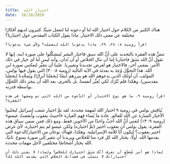 ```yaml
---
title:  اختيار الله
date:  16/10/2019
---
```


هناك الكثير من الكلام حول اختيار الله لنا أو دعوته لنا لنعمل شيئًا. كثيرون لديهم أفكارًا مختلفة عن معنى ذلك الاختيار. ماذا يقول الكتاب المقدس حول اختيارنا؟

`اقرأ رومية ٨: ٢٨، ٢٩. ماذا يدعونا الله لنعمله؟ ولأي شيء يدعونا؟`

تنصُّ هذه الفقرة بالتحديد على أنَّ الله سبق فاختار البشر ليتشكَّلوا على صورة ابنه. إنها لا تقول أنَّ الله سَبَقَ فاختارنا إما أن ننال الخلاص أو أن نُدان، وأنه ليس لنا أي خيار في ذلك الأمر. بمعنى آخر، فالاختيار هو لغرض تجديدنا وتغييرنا. علينا أن نتغيَّر لنعكس صورة ابن الله. هذا التحوُّل وُعِدَ به بعدئذ في الآية التالية (رومية ٨: ٣٠) التي يقول فيها بولس، المؤلف، أن أولئك الذين يدعوهم الله هو يبررهم أيضًا (يجعلنا أبرارًا) ويُمجِّدنا (يجعلنا مقدسين). وهكذا فلم نُتْرَك لكي نُغيِّر أنفسنا، بل بالحري، يعد الله أن ينجز ذلك التّحوُّل بواسطة قدرته.

`اقرأ رومية ٩. ما هو نوع الاختيار أو الدَّعوة من الله التي تم وصفها في هذه الفقرة؟`

يُناقِش بولس في رومية ٩ اختيار الله لمهمة محددة. لقد تمَّ اختيار شعب إسرائيل ليجلبوا الأخبار السارة عن الله للعالم. عادة ما يُساء فهم العبارة «أحببتُ يعقوب وأبغضتُ عيسو» (رومية ٩: ١٣) لتعني أنَّ الله أحبَّ واحدًا من الأخوين فقط، ومع ذلك فمن ضمن سياق هذه الفقرة، يقول بولس أن يعقوب اختير (تمَّ اختياره) ولكن عيسو لم يتم اختياره. لأي غرض اختير يعقوب؟ ليكون أبًا للأمة الإسرائيلية. وهكذا، فهناك نوعان من الاختيار/الدعوة التي يقدمها الله. أولًا، يختار الله كل فرد منا للخلاص ويريدنا أن نتغير إلى صورة يسوع. ثانيًا، الله يختار أشخاصًا مختلفين لأجل مهمات محددة.

`لماذا هو أمر مُشجِّع أن تعرف أنَّك سَبَقَ اختيارك للخلاص؟ ولماذا لا يعني ذلك أن اختياراتك لا تتسبَّب في فقدانك الخلاص الذي يقدمه الله لك؟`